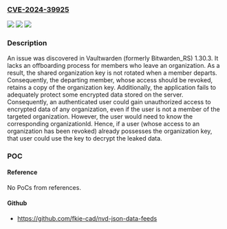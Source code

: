 ### [CVE-2024-39925](https://cve.mitre.org/cgi-bin/cvename.cgi?name=CVE-2024-39925)
![](https://img.shields.io/static/v1?label=Product&message=n%2Fa&color=blue)
![](https://img.shields.io/static/v1?label=Version&message=n%2Fa&color=blue)
![](https://img.shields.io/static/v1?label=Vulnerability&message=n%2Fa&color=brighgreen)

### Description

An issue was discovered in Vaultwarden (formerly Bitwarden_RS) 1.30.3. It lacks an offboarding process for members who leave an organization. As a result, the shared organization key is not rotated when a member departs. Consequently, the departing member, whose access should be revoked, retains a copy of the organization key. Additionally, the application fails to adequately protect some encrypted data stored on the server. Consequently, an authenticated user could gain unauthorized access to encrypted data of any organization, even if the user is not a member of the targeted organization. However, the user would need to know the corresponding organizationId. Hence, if a user (whose access to an organization has been revoked) already possesses the organization key, that user could use the key to decrypt the leaked data.

### POC

#### Reference
No PoCs from references.

#### Github
- https://github.com/fkie-cad/nvd-json-data-feeds

